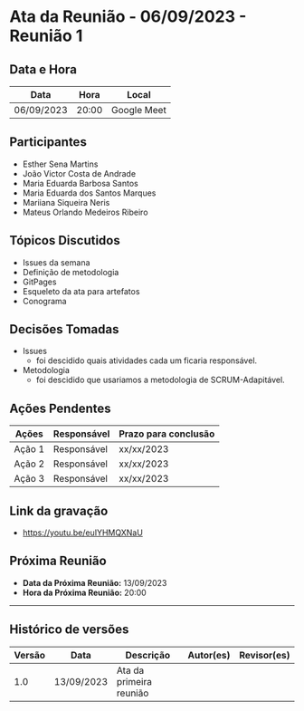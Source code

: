 # Ata da Reunião - 06/09/2023 - Reunião 1

## Data e Hora
| Data          | Hora    | Local       |
|---------------|---------|-------------|
| 06/09/2023    | 20:00   | Google Meet |

  
## Participantes
* Esther Sena Martins 
* João Victor Costa de Andrade
* Maria Eduarda Barbosa Santos 
* Maria Eduarda dos Santos Marques 
* Mariiana Siqueira Neris
* Mateus Orlando Medeiros Ribeiro

## Tópicos Discutidos
* Issues da semana
* Definição de metodologia
* GitPages
* Esqueleto da ata para artefatos
* Conograma

## Decisões Tomadas
* Issues
  - foi descidido quais atividades cada um ficaria responsável.
* Metodologia
  - foi descidido que usariamos a metodologia de SCRUM-Adapitável.

## Ações Pendentes
| Ações       | Responsável     | Prazo para conclusão |
|-------------|-----------------|----------------------|
| Ação 1      | Responsável     | xx/xx/2023           |
| Ação 2      | Responsável     | xx/xx/2023           |
| Ação 3      | Responsável     | xx/xx/2023           |

## Link da gravação
* https://youtu.be/euIYHMQXNaU

## Próxima Reunião
* **Data da Próxima Reunião:** 13/09/2023
* **Hora da Próxima Reunião:** 20:00
---

## Histórico de versões
| Versão | Data       | Descrição                   | Autor(es)     | Revisor(es) |
|--------|------------|-----------------------------|---------------|-------------|
| 1.0    | 13/09/2023 | Ata da primeira reunião     |               |             |
